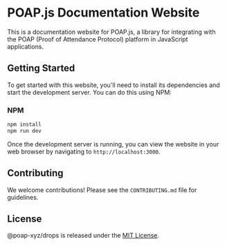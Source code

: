 # POAP.js Documentation Website

This is a documentation website for POAP.js, a library for integrating with the POAP (Proof of Attendance Protocol) platform in JavaScript applications.

## Getting Started

To get started with this website, you'll need to install its dependencies and start the development server. You can do this using NPM:

### NPM

```bash
npm install
npm run dev
```

Once the development server is running, you can view the website in your web browser by navigating to `http://localhost:3000`.

## Contributing

We welcome contributions! Please see the `CONTRIBUTING.md` file for guidelines.

## License

@poap-xyz/drops is released under the [MIT License](https://opensource.org/licenses/MIT).
